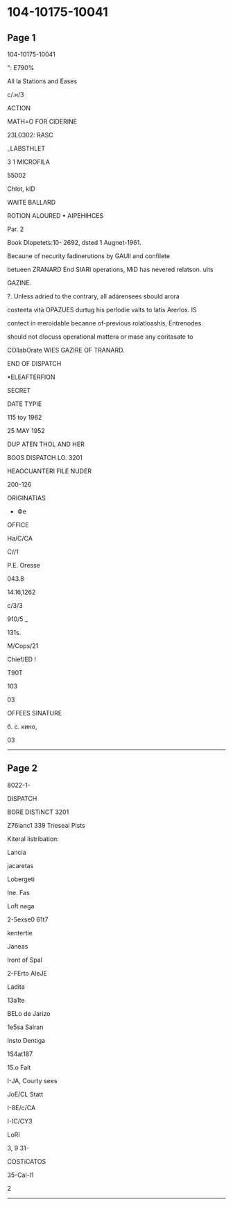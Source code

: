 # 104-10175-10041

## Page 1

104-10175-10041

": E790%

All la Stations and Eases

с/.н/3

ACTION

MATH=O FOR CIDERINE

23L0302: RASC

_LABSTHLET

3 1 MICROFILA

55002

Chlot, kID

WAITE BALLARD

ROTION ALOURED • AIPEHIHCES

Par. 2

Book Dlopetets:10- 2692, dsted 1 Augnet-1961.

Becaune of necurity fadinerutions by GAUll and confilete

betueen ZRANARD End SIARI operations, MiD has nevered relatson. ults

GAZINE.

?. Unless adried to the contrary, all adárensees sbould arora

costeeta vità OPAZUES durtug his perlodie valts to latis Arerlos. IS

contect in meroidable becanne of-previous rolatloashis, Entrenodes.

should not dlocuss operational mattera or mase any coritasate to

COllabOrate WIES GAZIRE OF TRANARD.

END OF DISPATCH

•ELEAFTERFION

SECRET

DATE TYPIE

115 toy 1962

25 MAY 1952

DUP ATEN THOL AND HER

BOOS DISPATCH LO. 3201

HEAOCUANTERI FILE NUDER

200-126

ORIGINATIAS

- Фе

OFFICE

Ha/C/CA

C//1

P.E. Oresse

043.8

14.16,1262

c/3/3

910/5 _

131s.

M/Cops/21

Chief/ED !

T90T

103

03

OFFEES SINATURE

б. с. кино,

03

---

## Page 2

8022-1-

DISPATCH

BORE DISTiNCT 3201

Z76ianc1 339 Trieseal Pists

Kiteral listribation:

Lancia

jacaretas

Lobergeti

Ine. Fas

Loft naga

2-5exse0 61t7

kentertie

Janeas

Iront of Spal

2-FErto AleJE

Ladita

13a1te

BELo de Jarizo

1e5sa Salran

Insto Dentiga

1S4at187

15.o Fait

I-JA, Courty sees

JoE/CL Statt

I-8E/с/CA

I-IC/CY3

LoRI

3, 9 31-

COSTiCATOS

35-Cal-I1

2

---


